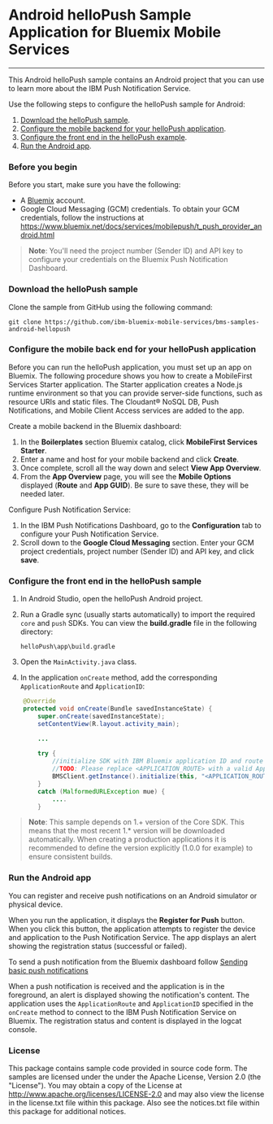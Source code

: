 # Android helloPush Sample Application for Bluemix Mobile Services
---
This Android helloPush sample contains an Android project that you can use to learn more about the IBM Push Notification Service.

Use the following steps to configure the helloPush sample for Android:

1. [Download the helloPush sample](#download-the-hellopush-sample).
2. [Configure the mobile backend for your helloPush application](#configure-the-mobile-back-end-for-your-hellopush-application).
3. [Configure the front end in the helloPush example](#configure-the-front-end-in-the-hellopush-sample).
4. [Run the Android app](#run-the-android-app).

### Before you begin 
Before you start, make sure you have the following:
- A [Bluemix](http://bluemix.net) account.
- Google Cloud Messaging (GCM) credentials.  To obtain your GCM credentials, follow the instructions at  
https://www.bluemix.net/docs/services/mobilepush/t_push_provider_android.html

>**Note**: You'll need the project number (Sender ID) and API key to configure your credentials on the Bluemix Push Notification Dashboard.

### Download the helloPush sample
Clone the sample from GitHub using the following command:

`git clone https://github.com/ibm-bluemix-mobile-services/bms-samples-android-hellopush`

### Configure the mobile back end for your helloPush application
Before you can run the helloPush application, you must set up an app on Bluemix.  The following procedure shows you how to create a MobileFirst Services Starter application. The Starter application creates a Node.js runtime environment so that you can provide server-side functions, such as resource URIs and static files.  The Cloudant® NoSQL DB, Push Notifications, and Mobile Client Access services are added to the app.

Create a mobile backend in the Bluemix dashboard:

1. In the **Boilerplates** section Bluemix catalog, click **MobileFirst Services Starter**.
2. Enter a name and host for your mobile backend and click **Create**.
3. Once complete, scroll all the way down and select **View App Overview**.
4. From the **App Overview** page, you will see the **Mobile Options** displayed (**Route** and **App GUID**). Be sure to save these, they will be needed later.

Configure Push Notification Service:

1. In the IBM Push Notifications Dashboard, go to the **Configuration** tab to configure your Push Notification Service.
2. Scroll down to the **Google Cloud Messaging** section. Enter your GCM project credentials, project number (Sender ID) and API key, and click **save**.

### Configure the front end in the helloPush sample
1. In Android Studio, open the helloPush Android project.
2. Run a Gradle sync (usually starts automatically) to import the required `core` and `push` SDKs. You can view the **build.gradle** file in the following directory:

	`helloPush\app\build.gradle`
	
3. Open the `MainActivity.java` class.
4. In the application `onCreate` method, add the corresponding `ApplicationRoute` and `ApplicationID`:


```Java
	@Override
    protected void onCreate(Bundle savedInstanceState) {
        super.onCreate(savedInstanceState);
        setContentView(R.layout.activity_main);

		...
		
        try {
            //initialize SDK with IBM Bluemix application ID and route
            //TODO: Please replace <APPLICATION_ROUTE> with a valid ApplicationRoute and <APPLICATION_ID> with a valid ApplicationId
            BMSClient.getInstance().initialize(this, "<APPLICATION_ROUTE>", "<APPLICATION_ID>");
        }
        catch (MalformedURLException mue) {
            ....
        }
```

> **Note**: This sample depends on 1.+ version of the Core SDK. This means that the most recent 1.* version will be downloaded automatically. When creating a production applications it is recommended to define the version explicitly (1.0.0 for example) to ensure consistent builds.

### Run the Android app
You can register and receive push notifications on an Android simulator or physical device.

When you run the application, it displays the **Register for Push** button. When you click this button, the application attempts to register the device and application to the Push Notification Service. The app displays an alert showing the registration status (successful or failed).

To send a push notification from the Bluemix dashboard follow [Sending basic push notifications](https://www.bluemix.net/docs/services/mobilepush/t_send_push_notifications.html)

When a push notification is received and the application is in the foreground, an alert is displayed showing the notification's content. The application uses the `ApplicationRoute` and `ApplicationID` specified in the `onCreate` method to connect to the IBM Push Notification Service on Bluemix. The registration status and content is displayed in the logcat console.
### License
This package contains sample code provided in source code form. The samples are licensed under the under the Apache License, Version 2.0 (the "License"). You may obtain a copy of the License at http://www.apache.org/licenses/LICENSE-2.0 and may also view the license in the license.txt file within this package. Also see the notices.txt file within this package for additional notices.

